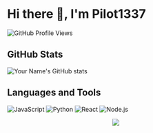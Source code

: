 # Hi there 👋, I'm Pilot1337

![GitHub Profile Views](https://komarev.com/ghpvc/?username=jsh135790&style=flat-square)

## GitHub Stats
![Your Name's GitHub stats](https://github-readme-stats.vercel.app/api?username=jsh135790&show_icons=true&theme=radical)

## Languages and Tools
![JavaScript](https://img.shields.io/badge/-JavaScript-333333?style=flat&logo=javascript)
![Python](https://img.shields.io/badge/-Python-333333?style=flat&logo=python)
![React](https://img.shields.io/badge/-React-333333?style=flat&logo=react)
![Node.js](https://img.shields.io/badge/-Node.js-333333?style=flat&logo=node.js)

<p align="center">
  <a href="https://skillicons.dev">
    <img src="https://skillicons.dev/icons?i=css,electron,html,java,js,lua,md,c,cpp,java,py,ps" />
  </a>
</p>
